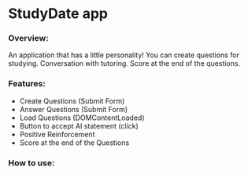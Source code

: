 # StudyDate app


### Overview:
An application that has a little personality! You can create questions for studying. Conversation with tutoring. Score at the end of the questions.



### Features:
* Create Questions (Submit Form)
* Answer Questions (Submit Form)
* Load Questions (DOMContentLoaded)
* Button to accept AI statement (click)
* Positive Reinforcement
* Score at the end of the Questions


### How to use: